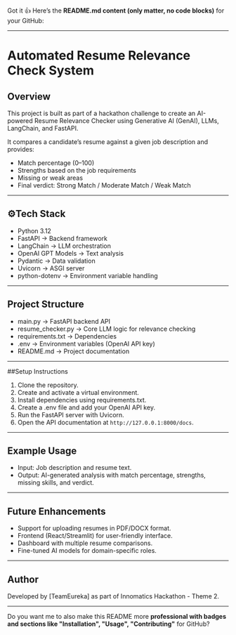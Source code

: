 Got it 👍 Here’s the **README.md content (only matter, no code blocks)** for your GitHub:

---

# Automated Resume Relevance Check System

##  Overview

This project is built as part of a hackathon challenge to create an AI-powered Resume Relevance Checker using Generative AI (GenAI), LLMs, LangChain, and FastAPI.

It compares a candidate’s resume against a given job description and provides:

* Match percentage (0–100)
* Strengths based on the job requirements
* Missing or weak areas
* Final verdict: Strong Match / Moderate Match / Weak Match

---

## ⚙Tech Stack

* Python 3.12
* FastAPI → Backend framework
* LangChain → LLM orchestration
* OpenAI GPT Models → Text analysis
* Pydantic → Data validation
* Uvicorn → ASGI server
* python-dotenv → Environment variable handling

---

## Project Structure

* main.py → FastAPI backend API
* resume\_checker.py → Core LLM logic for relevance checking
* requirements.txt → Dependencies
* .env → Environment variables (OpenAI API key)
* README.md → Project documentation

---

##Setup Instructions

1. Clone the repository.
2. Create and activate a virtual environment.
3. Install dependencies using requirements.txt.
4. Create a .env file and add your OpenAI API key.
5. Run the FastAPI server with Uvicorn.
6. Open the API documentation at `http://127.0.0.1:8000/docs`.

---

## Example Usage

* Input: Job description and resume text.
* Output: AI-generated analysis with match percentage, strengths, missing skills, and verdict.

---

## Future Enhancements

* Support for uploading resumes in PDF/DOCX format.
* Frontend (React/Streamlit) for user-friendly interface.
* Dashboard with multiple resume comparisons.
* Fine-tuned AI models for domain-specific roles.

---

## Author

Developed by \[TeamEureka] as part of Innomatics Hackathon - Theme 2.

---

Do you want me to also make this README more **professional with badges and sections like "Installation", "Usage", "Contributing"** for GitHub?
